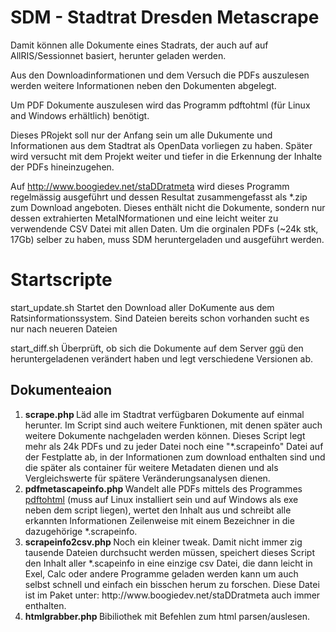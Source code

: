 # SDM - Stadtrat Dresden Metascrape

Damit können alle Dokumente eines Stadrats, der auch auf auf AllRIS/Sessionnet basiert, herunter geladen werden.

Aus den Downloadinformationen und dem Versuch die PDFs auszulesen werden weitere Informationen neben den Dokumenten abgelegt. 

Um PDF Dokumente auszulesen wird das Programm pdftohtml (für Linux and Windows erhältlich) benötigt.

Dieses PRojekt soll nur der Anfang sein um alle Dukumente und Informationen aus dem Stadtrat als OpenData vorliegen zu haben. Später wird versucht mit dem Projekt weiter und tiefer in die Erkennung der Inhalte der PDFs hineinzugehen.

Auf http://www.boogiedev.net/staDDratmeta wird dieses Programm regelmässig ausgeführt und dessen Resultat zusammengefasst als *.zip zum Download angeboten. Dieses enthält nicht die Dokumente, sondern nur dessen extrahierten MetaINformationen und eine leicht weiter zu verwendende CSV Datei mit allen Daten.  Um die orginalen PDFs (~24k stk, 17Gb) selber zu haben, muss SDM heruntergeladen und ausgeführt werden.


# Startscripte
start_update.sh
	Startet den Download aller DoKumente aus dem Ratsinformationssystem. Sind Dateien bereits schon vorhanden 		sucht es nur nach neueren Dateien

start_diff.sh
	Überprüft, ob sich die Dokumente auf dem Server ggü den heruntergeladenen verändert haben und legt 			verschiedene Versionen ab.


## Dokumenteaion
<ol>
	<li><strong> scrape.php </strong>
Läd alle im Stadtrat verfügbaren Dokumente auf einmal herunter. Im Script sind auch weitere Funktionen, mit denen später auch weitere Dokumente nachgeladen werden können. Dieses Script legt mehr als 24k PDFs und zu jeder Datei noch eine "*.scrapeinfo" Datei auf der Festplatte ab, in der Informationen zum download enthalten sind und die später als container für weitere Metadaten dienen und als Vergleichswerte für spätere Veränderungsanalysen dienen.</li>
	<li><strong>pdfmetascapeinfo.php
</strong>Wandelt alle PDFs mittels des Programmes <a href="http://pdftohtml.sourceforge.net/" target="_blank">pdftohtml</a> (muss auf Linux installiert sein und auf Windows als exe neben dem script liegen), wertet den Inhalt aus und schreibt alle erkannten Informationen Zeilenweise mit einem Bezeichner in die dazugehörige *.scrapeinfo.</li>
	<li><strong>scrapeinfo2csv.php
</strong>Noch ein kleiner tweak. Damit nicht immer zig tausende Dateien durchsucht werden müssen, speichert dieses Script den Inhalt aller *.scapeinfo in eine einzige csv Datei, die dann leicht in Exel, Calc oder andere Programme geladen werden kann um auch selbst schnell und einfach ein bisschen herum zu forschen. Diese Datei ist im Paket unter: http://www.boogiedev.net/staDDratmeta auch immer enthalten.</li>
	<li><strong>htmlgrabber.php
</strong>Bibiliothek mit Befehlen zum html parsen/auslesen.</li>
</ol>
